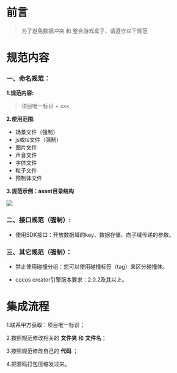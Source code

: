 # 前言

> 为了避免数据冲突 和 整合游戏盒子，请遵守以下规范

# 规范内容

### 一、命名规范：

**1.规范内容:** 

> 项目唯一标识 + xxx

**2.使用范围:**
- 场景文件（强制）
-  js或ts文件（强制）
- 图片文件
- 声音文件
- 字体文件
- 粒子文件
- 预制体文件


**3.规范示例：asset目录结构**

![](https://laixiao.github.io/gamebox/doc/gamebox.png)

### 二、接口规范（强制）:

- 使用SDK接口：开放数据域的key、数据存储、向子域传递的参数。

### 三、其它规范（强制）：

- 禁止使用碰撞分组：您可以使用碰撞标签（tag）来区分碰撞体。

- cocos creator引擎版本要求：2.0.2及其以上。

# 集成流程

1.联系甲方获取：项目唯一标识；

2.按照规范修改相关的 **文件夹** 和 **文件名**；

3.按照规范修改自己的 **代码** ；

4.把源码打包压缩发过来。
